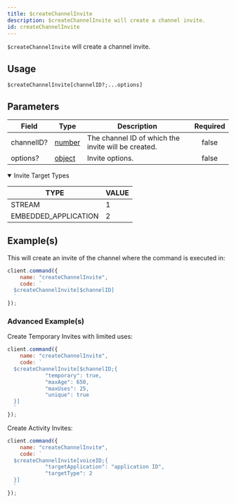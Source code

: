 ```yaml
---
title: $createChannelInvite
description: $createChannelInvite will create a channel invite.
id: createChannelInvite
---
```


`$createChannelInvite` will create a channel invite.

## Usage

```aoi
$createChannelInvite[channelID?;...options]
```

## Parameters

| Field      | Type                                                                                              | Description                                         | Required |
| ---------- | ------------------------------------------------------------------------------------------------- | --------------------------------------------------- | :------: |
| channelID? | [number](https://developer.mozilla.org/en-US/docs/Web/JavaScript/Reference/Global_Objects/Number) | The channel ID of which the invite will be created. |  false   |
| options?   | [object](https://developer.mozilla.org/en-US/docs/Web/JavaScript/Reference/Global_Objects/Object) | Invite options.                                     |  false   |

<details open>
  <summary>Invite Target Types</summary>

<table>
  <thead>
    <tr>
      <th>TYPE</th>
      <th>VALUE</th>
    </tr>
  </thead>
  <tbody>
    <tr>
      <td>STREAM</td>
      <td>1</td>
    </tr>
    <tr>
      <td>EMBEDDED_APPLICATION</td>
      <td>2</td>
    </tr>
  </tbody>
</table>
</details>

## Example(s)

This will create an invite of the channel where the command is executed in:

```javascript
client.command({
    name: "createChannelInvite",
    code: `
  $createChannelInvite[$channelID]
  `
});
```

### Advanced Example(s)

Create Temporary Invites with limited uses:

```javascript
client.command({
    name: "createChannelInvite",
    code: `
  $createChannelInvite[$channelID;{
            "temporary": true,
            "maxAge": 650,
            "maxUses": 25,
            "unique": true
  }]
  `
});
```

Create Activity Invites:

```javascript
client.command({
    name: "createChannelInvite",
    code: `
  $createChannelInvite[voiceID;{
            "targetApplication": "application ID",
            "targetType": 2
  }]
  `
});
```
